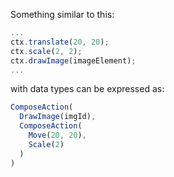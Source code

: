 Something similar to this:
```js
...
ctx.translate(20, 20);
ctx.scale(2, 2);
ctx.drawImage(imageElement);
...
```

with data types can be expressed as:
```ts
ComposeAction(
  DrawImage(imgId),
  ComposeAction(
    Move(20, 20),
    Scale(2)
  )
)
```